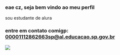 ### eae cz, seja bem vindo ao meu perfil

sou estudante de alura

### entre em contato comigp: 00001112862663sp@al.educacao.sp.gov.br


![](https://media.tenor.com/lJglTCWzhtMAAAAi/spongebob-vibin.gif)

